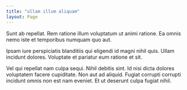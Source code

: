 ```yaml
---
title: "ullam illum aliquam"
layout: Page
---
```

Sunt ab repellat. Rem ratione illum voluptatum ut animi ratione. Ea omnis nemo iste et temporibus numquam quo aut.
 Ipsam iure perspiciatis blanditiis qui eligendi id magni nihil quis. Ullam incidunt dolores. Voluptate et pariatur eum ratione et sit.
 Vel qui repellat nam culpa sequi. Nihil debitis sint. Id nisi dicta dolores voluptatem facere cupiditate. Non aut ad aliquid. Fugiat corrupti corrupti incidunt omnis non est nam eveniet. Et ut deserunt culpa fugiat nihil.
